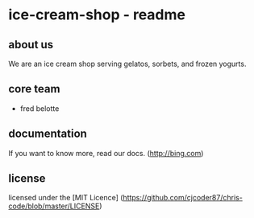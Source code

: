 # ice-cream-shop - readme

## about us

We are an ice cream shop serving gelatos, sorbets, and frozen yogurts.

## core team

+ fred belotte


## documentation

If you want to know more, read our docs. (http://bing.com)


## license

licensed under the [MIT Licence] (https://github.com/cjcoder87/chris-code/blob/master/LICENSE)